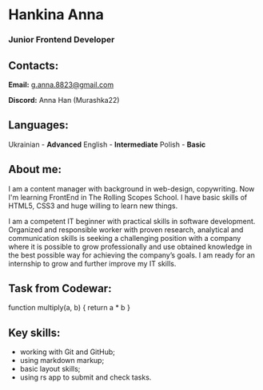 # Hankina Anna

### Junior Frontend Developer

## Contacts:
**Email:** g.anna.8823@gmail.com

**Discord:** Anna Han (Murashka22)

## Languages:
Ukrainian - **Advanced**
English - **Intermediate**
Polish - **Basic**

## About me:
I am a content manager with background in web-design, copywriting. Now I'm learning FrontEnd in The Rolling Scopes School. I have basic skills of HTML5, CSS3 and huge willing to learn new things.

I am a competent IT beginner with practical skills in software development. Organized and responsible worker with proven research, analytical and communication skills is seeking a challenging position with a company where it is possible to grow professionally and use obtained knowledge in the best possible way for achieving the company’s goals. I am ready for an internship to grow and further improve my IT skills.



## Task from Codewar: 
function multiply(a, b) {
    return a * b
}

## Key skills:
- working with Git and GitHub;
- using markdown markup;
- basic layout skills;
- using rs app to submit and check tasks.
